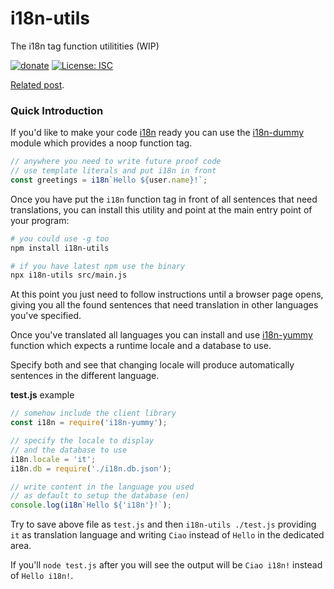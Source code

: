 # i18n-utils
The i18n tag function utilitities (WIP)

[![donate](https://img.shields.io/badge/$-donate-ff69b4.svg?maxAge=2592000&style=flat)](https://github.com/WebReflection/donate) [![License: ISC](https://img.shields.io/badge/License-ISC-yellow.svg)](https://opensource.org/licenses/ISC)

[Related post](https://codeburst.io/easy-i18n-in-10-lines-of-javascript-poc-eb9e5444d71e).

### Quick Introduction

If you'd like to make your code [i18n](http://www.i18nguy.com/origini18n.html) ready you can use the [i18n-dummy](https://github.com/WebReflection/i18n-dummy) module which provides a noop function tag.

```js
// anywhere you need to write future proof code
// use template literals and put i18n in front
const greetings = i18n`Hello ${user.name}!`;
```

Once you have put the `i18n` function tag in front of all sentences that need translations, you can install this utility and point at the main entry point of your program:

```sh
# you could use -g too
npm install i18n-utils

# if you have latest npm use the binary
npx i18n-utils src/main.js
```

At this point you just need to follow instructions until a browser page opens, giving you all the found sentences that need translation in other languages you've specified.

Once you've translated all languages you can install and use [i18n-yummy](https://github.com/WebReflection/i18n-yummy) function
which expects a runtime locale and a database to use.

Specify both and see that changing locale will produce automatically sentences in the different language.

**test.js** example
```js
// somehow include the client library
const i18n = require('i18n-yummy');

// specify the locale to display
// and the database to use
i18n.locale = 'it';
i18n.db = require('./i18n.db.json');

// write content in the language you used
// as default to setup the database (en)
console.log(i18n`Hello ${'i18n'}!`);
```

Try to save above file as `test.js` and then `i18n-utils ./test.js` providing `it` as translation language and writing `Ciao` instead of `Hello` in the dedicated area.

If you'll `node test.js` after you will see the output will be `Ciao i18n!` instead of `Hello i18n!`.



